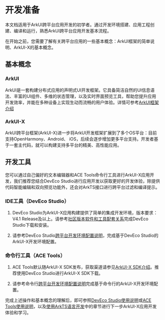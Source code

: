 # 开发准备

本文档适用于ArkUI跨平台应用开发的初学者。通过开发环境搭建、应用工程创建、编译和运行，熟悉ArkUI跨平台应用开发基本流程。

在开始之前，您需要了解有关跨平台应用的一些基本概念：ArkUI框架的简单说明、ArkUI-X的基本概念。

## 基本概念

### ArkUI

ArkUI是一套构建分布式应用的声明式UI开发框架。它具备简洁自然的UI信息语法、丰富的UI组件、多维的状态管理，以及实时界面预览工具，帮助您提升应用开发效率，并能在多种设备上实现生动而流畅的用户体验。详情可参考[ArkUI框架介绍](https://gitee.com/openharmony/docs/blob/master/zh-cn/application-dev/ui/arkui-overview.md)

### ArkUI-X

ArkUI跨平台框架(ArkUI-X)进一步将ArkUI开发框架扩展到了多个OS平台：目前支持OpenHarmony、Android、 iOS，后续会逐步增加更多平台支持。开发者基于一套主代码，就可以构建支持多平台的精美、高性能应用。


## 开发工具

您可以通过自己偏好的文本编辑器和ACE Tools命令行工具进行ArkUI-X应用开发，我们推荐您结合DevEco Studio进行应用开发以获取更好的开发体验，除提供代码智能编辑和双向预览功能外，还会对ArkTS接口进行跨平台过滤和编译提示。

### IDE工具（DevEco Studio）

1. DevEco Studio为ArkUI-X应用构建提供了简单的集成开发环境，版本要求：V4.1 Release及以上。请参考[社区版本软件和工具配套关系](../../release-notes/ArkUI-X-v1.1.6-release.md#配套关系)完成DevEco Studio下载和安装。

2. 请参考DevEco Studio[跨平台开发环境配置说明](./start-with-dev-environment.md)，完成基于DevEco Studio的ArkUI-X开发环境配置。

### 命令行工具（ACE Tools）

1. ACE Tools默认随ArkUI-X SDK发布，获取渠道请参见[ArkUI-X SDK介绍](../tools/how-to-use-arkui-x-sdk.md)。推荐使用DevEco Studio进行ArkUI-X SDK下载。

2. 请参考命令行[跨平台开发环境配置说明](./start-with-ace-tools.md#环境准备)完成基于命令行的ArkUI-X开发环境配置。

完成上述操作和基本概念的理解后，即可参照[DevEco Studio使用说明](./start-with-deveco-studio.md)或[ACE Tools使用说明](./start-with-ace-tools.md#创建应用)，以及[使用ArkTS语言开发](./start-with-ets-stage.md)中的章节进行下一步ArkUI-X应用开发体验和学习。
